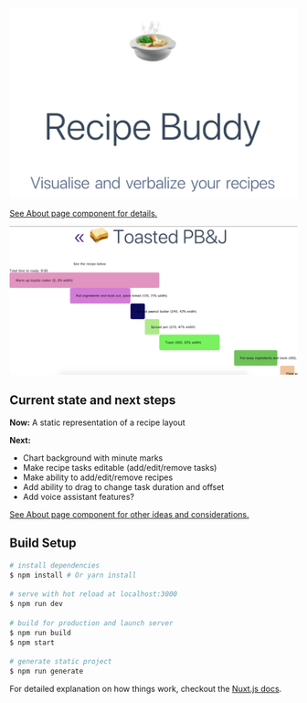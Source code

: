 ![Recipe Buddy - Visualise and verbalize your recipes](./docs/recipe-buddy.png)

[See About page component for details.](./pages/about.vue)

![](./docs/recipe%20-%20Screen%20Shot%202018-02-11%20at%2011.59.36%20pm.png)

## Current state and next steps

**Now:** A static representation of a recipe layout

**Next:**

- Chart background with minute marks
- Make recipe tasks editable (add/edit/remove tasks)
- Make ability to add/edit/remove recipes
- Add ability to drag to change task duration and offset
- Add voice assistant features?

[See About page component for other ideas and considerations.](./pages/about.vue)

## Build Setup

``` bash
# install dependencies
$ npm install # Or yarn install

# serve with hot reload at localhost:3000
$ npm run dev

# build for production and launch server
$ npm run build
$ npm start

# generate static project
$ npm run generate
```

For detailed explanation on how things work, checkout the [Nuxt.js docs](https://github.com/nuxt/nuxt.js).
